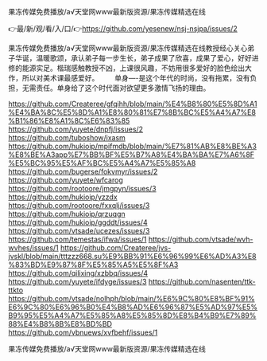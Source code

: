 果冻传媒免费播放/а√天堂网www最新版资源/果冻传媒精选在线

👉最/新/观/看/入/口/👉https://github.com/yesenew/nsj-nsjpa/issues/2

果冻传媒免费播放/а√天堂网www最新版资源/果冻传媒精选在线教授经心关心弟子华诞，温暖歌颂，承认弟子每一步生长，弟子成果了欣喜，成果了爱心，好好进修的能源实足。楷瑞感触教授不凶，上课很风趣，不妨用很多爱好的脸色绘出大作，所以对美术课最感爱好。
　　单身—-是这个年代的时尚，没有拖累，没有负担，无需责任。单身给了这个时代面对欲望更多激情飞扬的理由。


https://github.com/Createree/gfqihh/blob/main/%E4%B8%80%E5%8D%A1%E4%BA%8C%E5%8D%A1%E8%80%81%E7%8B%BC%E5%A4%A7%E8%B1%86%E8%A1%8C%E6%83%85
https://github.com/yuyete/dnpfj/issues/2
https://github.com/tuboshow/ixasm
https://github.com/hukioip/mpifmdb/blob/main/%E7%81%AB%E8%BE%A3%E8%BE%A3app%E7%BB%BF%E5%B7%A8%E4%BA%BA%E7%A6%8F%E5%BC%95%E5%AF%BC%E5%A4%A7%E5%85%A8
https://github.com/bugerse/fokvmyr/issues/2
https://github.com/yuyete/wfcarog
https://github.com/rootoore/jmgpyn/issues/3
https://github.com/hukioip/yzzdx
https://github.com/rootoore/fxxqlj/issues/3
https://github.com/hukioip/qrzuqgn
https://github.com/hukioip/ggddt/issues/4
https://github.com/vtsade/ucezes/issues/3
https://github.com/temestas/ifwa/issues/1
https://github.com/vtsade/wvh-wvhes/issues/1
https://github.com/Createree/jvs-jvskl/blob/main/tttzzz668.su%E9%BB%91%E6%96%99%E6%AD%A3%E8%83%BD%E9%87%8F%E5%85%A5%E5%8F%A3
https://github.com/qilixing/xzbbq/issues/4
https://github.com/yuyete/ifdyge/issues/3
https://github.com/nasenten/ttk-ttkto
https://github.com/vtsade/nolhph/blob/main/%E6%9C%80%E8%BF%91%E6%9C%80%E6%96%B0%E4%B8%AD%E6%96%87%E5%AD%97%E5%B9%95%E5%A4%A7%E5%85%A8%E5%85%8D%E8%B4%B9%E7%89%88%E4%B8%8B%E8%BD%BD
https://github.com/vbnuews/xvfbehf/issues/1

果冻传媒免费播放/а√天堂网www最新版资源/果冻传媒精选在线
